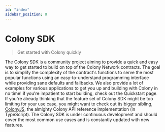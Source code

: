 ```yaml
---
id: "index"
sidebar_position: 0
---
```


# Colony SDK

> Get started with Colony quickly

The Colony SDK is a community project aiming to provide a quick and easy way to get started to build on top of the Colony Network contracts.
The goal is to simplify the complexity of the contract's functions to serve the most popular functions using an easy-to-understand programming interface while providing sane defaults and fallbacks. We also provide a lot of examples for various applications to get you up and building with Colony in no time!
if you're impatient to start building, check out the Quickstart page. If you're already thinking that the feature set of Colony SDK might be too limiting for your use case, you might want to check out its bigger sibling, [ColonyJS](/docs/colonyjs), the almighty Colony API reference implementation (in TypeScript).
The Colony SDK is under continuous development and should cover the most common use cases and is constantly updated with new features.
